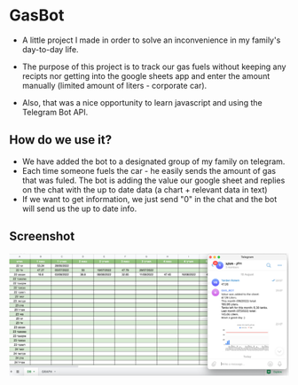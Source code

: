 
# GasBot

* A little project I made in order to solve an inconvenience
    in my family's day-to-day life.
    
* The purpose of this project is to track our gas fuels without 
    keeping any recipts nor getting into the google sheets app and enter the amount manually (limited amount of liters -
    corporate car).

* Also, that was a nice opportunity to learn javascript and using the Telegram Bot API.


## How do we use it?

* We have added the bot to a designated group of my family on
    telegram.
* Each time someone fuels the car - he easily sends the
    amount of gas that was fuled.
    The bot is adding the value our google sheet and replies on
    the chat with the up to date data (a chart + relevant data in text)
* If we want to get information, we just send "0" in the chat 
    and the bot will send us the up to date info.



## Screenshot

![App Screenshot](https://raw.githubusercontent.com/Yardenrsk/GasSheetBot/3227758623311975c187a8fef8e723a7a1354fec/GasBot%20screenshot.jpg)
